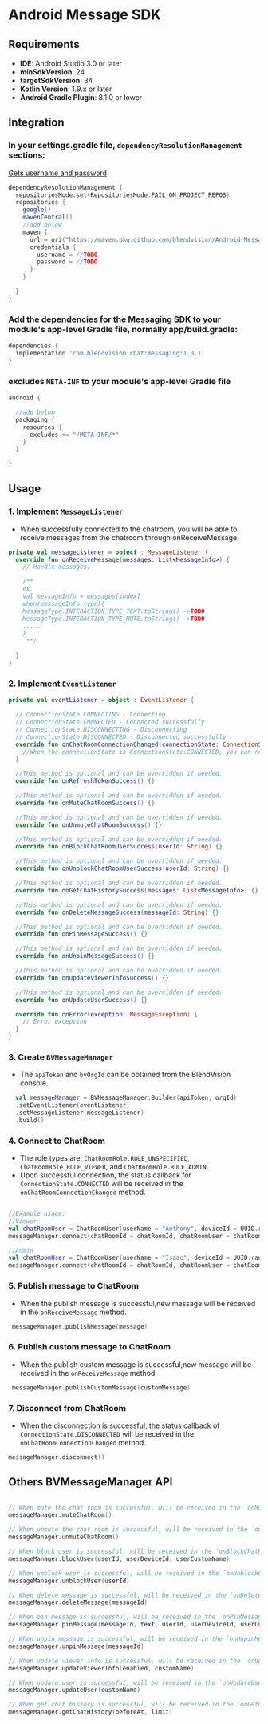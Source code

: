 # Android Message SDK

## Requirements

- **IDE**: Android Studio 3.0 or later
- **minSdkVersion**: 24
- **targetSdkVersion**: 34
- **Kotlin Version**: 1.9.x or later
- **Android Gradle Plugin**: 8.1.0 or lower

## Integration

### In your settings.gradle file, `dependencyResolutionManagement` sections: 
[Gets username and password](https://github.com/BlendVision/Android-Messaging-SDK/wiki/Android%E2%80%90Messaging%E2%80%90SDK-pull-credentials)
```groovy
dependencyResolutionManagement {
  repositoriesMode.set(RepositoriesMode.FAIL_ON_PROJECT_REPOS)
  repositories {
    google()
    mavenCentral()
    //add below
    maven {
      url = uri("https://maven.pkg.github.com/blendvision/Android-Messaing-SDK")
      credentials {
        username = //TODO
        password = //TODO
      }
    }

  }
}
```

### Add the dependencies for the Messaging SDK to your module's app-level Gradle file, normally app/build.gradle:

```groovy
dependencies {
  implementation 'com.blendvision.chat:messaging:1.0.1'
}
```

### excludes `META-INF` to your module's app-level Gradle file

```groovy
android {

  //add below
  packaging {
    resources {
      excludes += "/META-INF/*"
    }
  }

}
```

## Usage

### 1. Implement `MessageListener`

- When successfully connected to the chatroom, you will be able to receive messages from the chatroom through onReceiveMessage.

```kotlin
private val messageListener = object : MessageListener {
  override fun onReceiveMessage(messages: List<MessageInfo>) {
    // Handle messages.

    /**
    ex.
    val messageInfo = messages[index]
    when(messageInfo.type){
    MessageType.INTERACTION_TYPE_TEXT.toString() ->TODO
    MessageType.INTERACTION_TYPE_MUTE.toString() ->TODO
    .....
    }
     **/

  }
}
```

### 2. Implement `EventListener`

```kotlin
private val eventListener = object : EventListener {

  // ConnectionState.CONNECTING - Connecting
  // ConnectionState.CONNECTED - Connected successfully
  // ConnectionState.DISCONNECTING - Disconnecting
  // ConnectionState.DISCONNECTED - Disconnected successfully
  override fun onChatRoomConnectionChanged(connectionState: ConnectionState) {
    //When the connectionState is ConnectionState.CONNECTED, you can retrieve the chatroomInfo from the connectionState.
  }

  //This method is optional and can be overridden if needed.
  override fun onRefreshTokenSuccess() {}

  //This method is optional and can be overridden if needed.
  override fun onMuteChatRoomSuccess() {}

  //This method is optional and can be overridden if needed.
  override fun onUnmuteChatRoomSuccess() {}

  //This method is optional and can be overridden if needed.
  override fun onBlockChatRoomUserSuccess(userId: String) {}

  //This method is optional and can be overridden if needed.
  override fun onUnblockChatRoomUserSuccess(userId: String) {}

  //This method is optional and can be overridden if needed.
  override fun onGetChatHistorySuccess(messages: List<MessageInfo>) {}

  //This method is optional and can be overridden if needed.
  override fun onDeleteMessageSuccess(messageId: String) {}

  //This method is optional and can be overridden if needed.
  override fun onPinMessageSuccess() {}

  //This method is optional and can be overridden if needed.
  override fun onUnpinMessageSuccess() {}

  //This method is optional and can be overridden if needed.
  override fun onUpdateViewerInfoSuccess() {}

  //This method is optional and can be overridden if needed.
  override fun onUpdateUserSuccess() {}

  override fun onError(exception: MessageException) {
    // Error exception
  }
}
```

### 3. Create `BVMessageManager`

- The `apiToken` and `bvOrgId` can be obtained from the BlendVision console.

```kotlin
  val messageManager = BVMessageManager.Builder(apiToken, orgId)
  .setEventListener(eventListener)
  .setMessageListener(messageListener)
  .build()
```

### 4. Connect to ChatRoom

- The role types are: `ChatRoomRole.ROLE_UNSPECIFIED`, `ChatRoomRole.ROLE_VIEWER`, and `ChatRoomRole.ROLE_ADMIN`.
- Upon successful connection, the status callback for `ConnectionState.CONNECTED` will be received in the `onChatRoomConnectionChanged` method.

```kotlin

//Example usage:
//Viewer
val chatRoomUser = ChatRoomUser(userName = "Anthony", deviceId = UUID.randomUUID().toString(), role = ChatRoomRole.ROLE_VIEWER)
messageManager.connect(chatRoomId = chatRoomId, chatRoomUser = chatRoomUser)

//Admin
val chatRoomUser = ChatRoomUser(userName = "Isaac", deviceId = UUID.randomUUID().toString(), role = ChatRoomRole.ROLE_ADMIN)
messageManager.connect(chatRoomId = chatRoomId, chatRoomUser = chatRoomUser)

```

### 5. Publish message to ChatRoom

- When the publish message is successful,new message will be received in the `onReceiveMessage` method.

```kotlin
 messageManager.publishMessage(message)
```

### 6. Publish custom message to ChatRoom

- When the publish custom message is successful,new message will be received in the `onReceiveMessage` method.

```kotlin
 messageManager.publishCustomMessage(customMessage)
```

### 7. Disconnect from ChatRoom

- When the disconnection is successful, the status callback of `ConnectionState.DISCONNECTED` will be received in the `onChatRoomConnectionChanged`
  method.

```kotlin
messageManager.disconnect()
```

## Others BVMessageManager API

```kotlin

// When mute the chat room is successful, will be received in the `onMuteChatRoomSuccess` method.
messageManager.muteChatRoom()

// When unmute the chat room is successful, will be received in the `onUnmuteChatRoomSuccess` method.
messageManager.unmuteChatRoom()

// When block user is successful, will be received in the `onBlockChatRoomUserSuccess` method.
messageManager.blockUser(userId, userDeviceId, userCustomName)

// When unblock user is successful, will be received in the `onUnblockChatRoomUserSuccess` method.
messageManager.unblockUser(userId)

// When delete message is successful, will be received in the `onDeleteMessageSuccess` method.
messageManager.deleteMessage(messageId)

// When pin message is successful, will be received in the `onPinMessageSuccess` method.
messageManager.pinMessage(messageId, text, userId, userDeviceId, userCustomName)

// When unpin message is successful, will be received in the `onUnpinMessageSuccess` method.
messageManager.unpinMessage(messageId)

// When update viewer info is successful, will be received in the `onUpdateViewerInfoSuccess` method.
messageManager.updateViewerInfo(enabled, customName)

// When update user is successful, will be received in the `onUpdateUserSuccess` method.
messageManager.updateUser(customName)

// When get chat history is successful, will be received in the `onGetChatHistorySuccess` method.
messageManager.getChatHistory(beforeAt, limit)

```
